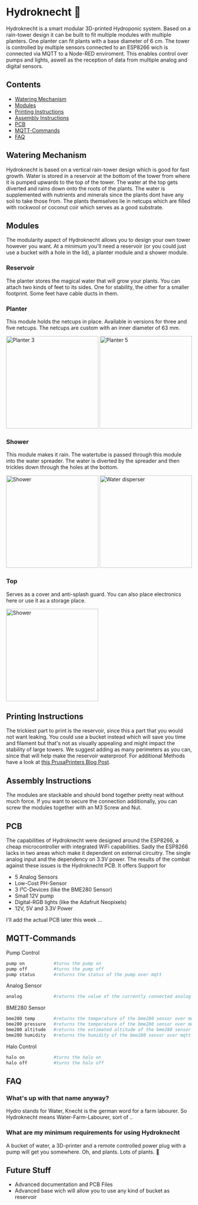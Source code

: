 # Hydroknecht 🌿

Hydroknecht is a smart modular 3D-printed Hydroponic system. Based on a rain-tower design it can be built to fit multiple modules with multiple planters. One planter can fit plants with a base diameter of 6 cm. The tower is controlled by multiple sensors connected to an ESP8266 wich is connected via MQTT to a Node-RED enviroment.
This enables control over pumps and lights, aswell as the reception of data from multiple analog and digital sensors. 

## Contents

- [Watering Mechanism](#watering-mechanism)
- [Modules](#modules)
- [Printing Instructions](#printing-instructions)
- [Assembly Instructions](#assembly-instructions)
- [PCB](#pcb)
- [MQTT-Commands](#mqtt-commands)
- [FAQ](#faq)


## Watering Mechanism

Hydroknecht is based on a vertical rain-tower design which is good for fast growth. Water is stored in a reservoir at the bottom of the tower from where it is pumped upwards to the top of the tower. The water at the top gets diverted and rains down onto the roots of the plants. The water is supplemented with nutrients and minerals since the plants dont have any soil to take those from. The plants themselves lie in netcups which are filled with rockwool or coconut coir which serves as a good substrate.


## Modules 

The modularity aspect of Hydroknecht allows you to design your own tower however you want. At a minimum you'll need a reservoir (or you could just use a bucket with a hole in the lid), a planter module and a shower module.

### Reservoir

The planter stores the magical water that will grow your plants. You can attach two kinds of feet to its sides. One for stability, the other for a smaller footprint. Some feet have cable ducts in them.

### Planter

This module holds the netcups in place. Available in versions for three and five netcups. The netcups are custom with an inner diameter of 63 mm.
<p>
  <img src="https://github.com/robbrobb/Hydroknecht/blob/main/documentation/planter_3.png" alt="Planter 3" width="250"/>
  <img src="https://github.com/robbrobb/Hydroknecht/blob/main/documentation/planter_5.png" alt="Planter 5" width="250"/>
</p>

### Shower

This module makes it rain. The watertube is passed through this module into the water spreader. The water is diverted by the spreader and then trickles down through the holes at the bottom.
<p>
  <img src="https://github.com/robbrobb/Hydroknecht/blob/main/documentation/shower.png" alt="Shower" width="250"/>
  <img src="https://github.com/robbrobb/Hydroknecht/blob/main/documentation/water_disperser.png" alt="Water disperser" width="250"/>
</p>

### Top

Serves as a cover and anti-splash guard. You can also place electronics here or use it as a storage place.
<p>
  <img src="https://github.com/robbrobb/Hydroknecht/blob/main/documentation/top.png" alt="Shower" width="250"/>
</p>

## Printing Instructions
The trickiest part to print is the reservoir, since this a part that you would not want leaking. You could use a bucket instead which will save you time and filament but that's not as visually appealing and might impact the stability of large towers. We suggest adding as many perimeters as you can, since that will help make the reservoir waterproof. For additional Methods have a look at [this PrusaPrinters Blog Post](https://blog.prusaprinters.org/watertight-3d-printing-pt1-vases-cups-and-other-open-models_48949/).

## Assembly Instructions

The modules are stackable and should bond together pretty neat without much force. If you want to secure the connection additionally, you can screw the modules together with an M3 Screw and Nut.


## PCB

The capabilities of Hydroknecht were designed around the ESP8266, a cheap microcontroller with integrated WiFi capabilities. Sadly the ESP8266 lacks in two areas which make it dependent on external circuitry. The single analog input and the dependency on 3.3V power. The results of the combat against these issues is the Hydroknecht PCB. It offers Support for
- 5 Analog Sensors
- Low-Cost PH-Sensor
- 3 I²C-Devices (like the BME280 Sensor)
- Small 12V pump
- Digital-RGB lights (like the Adafruit Neopixels)
- 12V, 5V and 3.3V Power

I'll add the actual PCB later this week ...



## MQTT-Commands
Pump Control
```bash
pump on           #turns the pump on
pump off          #turns the pump off
pump status       #returns the status of the pump over mqtt
```
Analog Sensor
```bash
analog            #returns the value of the currently connected analog sensor over mqtt
```
BME280 Sensor
```bash
bme280 temp       #returns the temperature of the bme280 sensor over mqtt
bme280 pressure   #returns the temperature of the bme280 sensor over mqtt
bme280 altitude   #returns the estimated altitude of the bme280 sensor over mqtt
bme280 humidity   #returns the humidity of the bme280 sensor over mqtt
```
Halo Control
```bash
halo on           #turns the halo on
halo off          #turns the halo off
```

## FAQ

### What's up with that name anyway?
Hydro stands for Water, Knecht is the german word for a farm labourer. So Hydroknecht means Water-Farm-Labourer, sort of .. 

### What are my minimum requirements for using Hydroknecht
A bucket of water, a 3D-printer and a remote controlled power plug with a pump will get you somewhere. Oh, and plants. Lots of plants. 🌿

## Future Stuff
- Advanced documentation and PCB Files
- Advanced base wich will allow you to use any kind of bucket as reservoir

